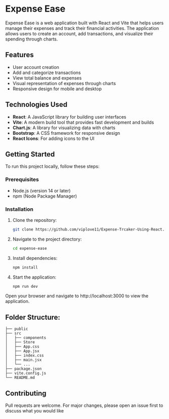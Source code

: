 # Expense Ease

Expense Ease is a web application built with React and Vite that helps users manage their expenses and track their financial activities. The application allows users to create an account, add transactions, and visualize their spending through charts.

## Features

- User account creation
- Add and categorize transactions
- View total balance and expenses
- Visual representation of expenses through charts
- Responsive design for mobile and desktop

## Technologies Used

- **React**: A JavaScript library for building user interfaces
- **Vite**: A modern build tool that provides fast development and builds
- **Chart.js**: A library for visualizing data with charts
- **Bootstrap**: A CSS framework for responsive design
- **React Icons**: For adding icons to the UI

## Getting Started

To run this project locally, follow these steps:

### Prerequisites

- Node.js (version 14 or later)
- npm (Node Package Manager)

### Installation

1. Clone the repository:
   ```bash
   git clone https://github.com/viplove11/Expense-Trcaker-Using-React.git
   ```

2. Navigate to the project directory:
    ```bash
    cd expense-ease
    ```

3. Install dependencies:
    ```bash
    npm install
    ```

4. Start the application:
    ```bash
    npm run dev
    ```

Open your browser and navigate to http://localhost:3000 to view the application.

## Folder Structure:

    ├── public
    ├── src
    │   ├── components
    │   ├── Store
    │   ├── App.css
    │   ├── App.jsx
    │   ├── index.css
    │   ├── main.jsx
    │   └── ...
    ├── package.json
    ├── vite.config.js
    └── README.md


## Contributing
Pull requests are welcome. For major changes, please open an issue first to discuss what you would like